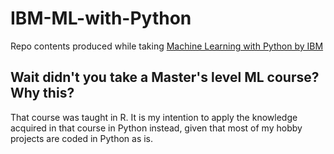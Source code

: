 # IBM-ML-with-Python
Repo contents produced while taking [Machine Learning with Python by IBM](https://www.coursera.org/learn/machine-learning-with-python/lecture/GjNfa/welcome)

## Wait didn't you take a Master's level ML course? Why this?
That course was taught in R. It is my intention to apply the knowledge acquired in that course in Python instead, given that most of my hobby projects are coded in Python as is.
